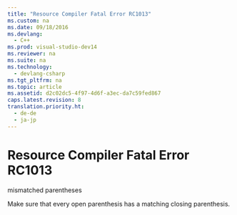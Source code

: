 ```yaml
---
title: "Resource Compiler Fatal Error RC1013"
ms.custom: na
ms.date: 09/18/2016
ms.devlang: 
  - C++
ms.prod: visual-studio-dev14
ms.reviewer: na
ms.suite: na
ms.technology: 
  - devlang-csharp
ms.tgt_pltfrm: na
ms.topic: article
ms.assetid: d2c02dc5-4f97-4d6f-a3ec-da7c59fed867
caps.latest.revision: 8
translation.priority.ht: 
  - de-de
  - ja-jp
---
```

# Resource Compiler Fatal Error RC1013
mismatched parentheses  
  
 Make sure that every open parenthesis has a matching closing parenthesis.